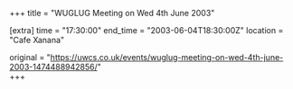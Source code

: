 +++
title = "WUGLUG Meeting on Wed 4th June 2003"

[extra]
time = "17:30:00"
end_time = "2003-06-04T18:30:00Z"
location = "Cafe Xanana"

original = "https://uwcs.co.uk/events/wuglug-meeting-on-wed-4th-june-2003-1474488942856/"    
+++



